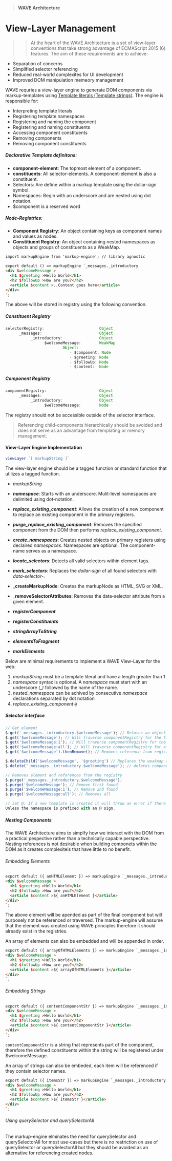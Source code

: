 > #### WAVE Architecture
View-Layer Management
=========

>>At the heart of the WAVE Architecture is a set of view-layer conventions that take strong advantage of ECMAScript 2015 (6) features. The aim of these requirements are to achieve: 

- Separation of concerns 
- Simplified selector referencing
- Reduced real-world complexites for UI development
- Improved DOM manipulation memeory management

WAVE requries a view-layer engine to generate DOM components via markup-templates using [Template literals (Template strings)](https://developer.mozilla.org/en-US/docs/Web/JavaScript/Reference/Template_literals). The engine is responsible for:

- Interpreting template literals
- Registering template namespaces
- Registering and naming the component
- Registering and naming constituents
- Accessing component constituents
- Removing components
- Removing component constituents




##### Declarative Template definitons: 
- **component-element**: The topmost element of a component.
- **constituents**: All selector-elements. A component-element is also a constituent. 
- Selectors: Are define within a markup template using the dollar-sign symbol.
- Namespaces: Begin with an underscore and are nested using dot notation.
- $component is a reserved word

##### Node-Registries:
- **Component Registry**: An object containing keys as component names and values as nodes. 
- **Constitiuent Registry**: An object containing nested namespaces as objects and groups of constituents as a WeakMap.  

```html
import markupEngine from 'markup-engine'; // library agnostic 

export default () => markupEngine `_messages._introductory 
<div $welcomeMessage >
  <h1 $greeting >Hello World</h1>
  <h2 $followUp >How are you?</h2>
  <article $content >..Content goes here</article>
</div>
`;
```
The above will be stored in registry using the following convention.
##### Constituent Registry
```javascript
selectorRegistry:                        Object
      _messages:                         Object
           _introductory:                Object
                 $welcomeMessage:        WeakMap
                         Object:
                            - $component: Node
                            - $greeting: Node     
                            - $followUp: Node
                            - $content:  Node
```
##### Component Registry
```javascript
componentRegistry:                       Object
      _messages:                         Object
           _introductory:                Object
                 $welcomeMessage:        Node
```
The registry should not be accessible outside of the selector interface. 

>Referencing child-components hierarchically should be avoided and does not serve as an advantage from templating or memory management.


#### View-Layer Engine Implementation
```javascript
viewLayer `[ markupString ]`
```

The view-layer engine should be a tagged function or standard function that utilizes a tagged function.
- _markupString_
- _**namespace**_: Starts with an underscore. Mulit-level namespaces are delimited using dot-notation.


- _**replace_existing_component**_: Allows the creation of a new component to replace an existing component in the primary registers.
- _**purge_replace_existing_component**_: Removes the specified component from the DOM then performs _replace_existing_component_.
- _**create_namespaces**_: Creates nested objects on primary registers using declaired _namespaces_. Namespaces are optional. The component-name serves as a namespace.  
- _**locate_selectors**_: Detects all valid selectors within element tags. 
- _**mark_selectors**_: Replaces the _dollar-sign_ of all found selectors with _data-selector-_.
- _**createMarkupNode**: Creates the markupNode as HTML, SVG or XML.
- _**removeSelectorAttributes**: Removes the data-selector attribute from a given element.
- _**registerComponent**_
- _**registerConstituents**_
- _**stringArrayToString**_
- _**elementsToFragment**_
- _**markElements**_


Below are minimal requirements to implement a WAVE View-Layer for the web:
1. _markupString_ must be a template literal and have a length greater than 1
2. _namespace_ syntax is optional. A _namespace_ must start with an underscore _(\_)_ followed by the name of the name.
3. _nested_namespace_ can be achived by consecutive _namespace_ declarations separated by dot notation
4. _replace_existing_component_  `@`


##### Selector interface 
```javascript
// Get element 
$.get('_messages._introductory.$welcomeMessage'); // Returns an object containing the $component and it's constitiuents.
$.get('$welcomeMessage'); // Will traverse componentRegistry for the first component reference found.
$.get('$welcomeMessage:1'); // Will traverse componentRegistry for the 2nd component reference.
$.get('$welcomeMessage:all'); // Will traverse componentRegistry for all matching component references.
$.get('$welcomeMessage').thenRemove(); // Removes reference from registry after returning the node, will also remove constituents 

$.deleteChild('$welcomeMessage', '$greeting') // Replaces the weakmap without the child
$.delete('_messages._introductory.$welcomeMessage'); // deletes component from registry (not DOM)

// Removes element and references from the registry 
$.purge('_messages._introductory.$welcomeMessage');
$.purge('$welcomeMessage'); // Remove first found 
$.purge('$welcomeMessage:1'); // Remove 2nd found
$.purge('$welcomeMessage:all'); // Removes all

// set @: If a new template is created it will throw an error if there is a naming conflict 
Unless the namespace is prefixed with an @ sign.
```
##### Nesting Components
The WAVE Architecture aims to simplfy how we interact with the DOM from a practical pespective rather than a
technically capable perspective. Nesting references is not desirable when building componets within the DOM 
as it creates complexiteis that have little to no benefit. 

###### Embedding Elements
```html
export default ({ anHTMLElement }) => markupEngine `_messages._introductory 
<div $welcomeMessage >
  <h1 $greeting >Hello World</h1>
  <h2 $followUp >How are you?</h2>
  <article $content >${ anHTMLElement }</article>
</div>
`;
```
The above element will be apended as part of the final component but will purposely not be referenced
or traversed. The markup-engine will assume that the element was created using WAVE principles therefore 
it should already exist in the registries. 

An array of elements can also be embedded and will be appended in order.

```html
export default ({ arrayOfHTMLElements }) => markupEngine `_messages._introductory 
<div $welcomeMessage >
  <h1 $greeting >Hello World</h1>
  <h2 $followUp >How are you?</h2>
  <article $content >${ arrayOfHTMLElements }</article>
</div>
`;
```
###### Embedding Strings
```html
export default ({ contentComponentStr }) => markupEngine `_messages._introductory 
<div $welcomeMessage >
  <h1 $greeting >Hello World</h1>
  <h2 $followUp >How are you?</h2>
  <article $content >${ contentComponentStr }</article>
</div>
`;
```
`contentComponentStr` is a string that represents part of the component, therefore the defined constituents within the string will be registered under $welcomeMessage. 

An array of strings can also be embeded, each item will be referenced if they contain selector names.

```html
export default ({ itemsStr }) => markupEngine `_messages._introductory 
<div $welcomeMessage >
  <h1 $greeting >Hello World</h1>
  <h2 $followUp >How are you?</h2>
  <article $content >${ itemsStr }</article>
</div>
`;
```
###### Using querySelector and querySelectorAll
The markup-engine elminates the need for querySelector and querySelectorAll for most use-cases but there is no restriction on use of querySelector or querySelectorAll but they should be avoided as an alternative for referencing created nodes.
